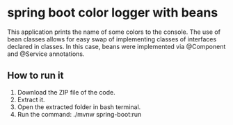 # spring boot color logger with beans
This application prints the name of some colors to the console. The use of bean classes allows for easy swap of implementing classes of interfaces declared in classes.
In this case, beans were implemented via @Component and @Service annotations.

## How to run it
1. Download the ZIP file of the code.
2. Extract it.
3. Open the extracted folder in bash terminal.
4. Run the command: ./mvnw spring-boot:run
